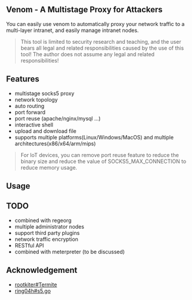 ## Venom - A Multistage Proxy for Attackers

You can easily use venom to automatically proxy your network traffic to a multi-layer intranet, and easily manage intranet nodes.

> This tool is limited to security research and teaching, and the user bears all legal and related responsibilities caused by the use of this tool! The author does not assume any legal and related responsibilities!


## Features

- multistage socks5 proxy
- network topology
- auto routing
- port forward
- port reuse (apache/nginx/mysql ...)
- interactive shell
- upload and download file
- supports multiple platforms(Linux/Windows/MacOS) and multiple architectures(x86/x64/arm/mips)

> For IoT devices, you can remove port reuse feature to reduce the binary size and reduce the value of SOCKS5_MAX_CONNECTION to reduce memory usage.

## Usage



## TODO

- combined with regeorg
- multiple administrator nodes
- support third party plugins
- network traffic encryption
- RESTful API
- combined with meterpreter (to be discussed)

## Acknowledgement

- [rootkiter#Termite](https://github.com/rootkiter/Termite)
- [ring04h#s5.go](https://github.com/ring04h/s5.go)

